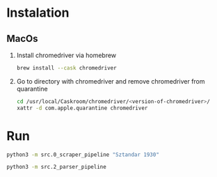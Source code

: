# Instalation

## MacOs

1. Install chromedriver via homebrew

    ```sh
    brew install --cask chromedriver
    ```

2. Go to directory with chromedriver and remove chromedriver from quarantine

    ```sh
    cd /usr/local/Caskroom/chromedriver/<version-of-chromedriver>/
    xattr -d com.apple.quarantine chromedriver
    ```

# Run

```sh
python3 -m src.0_scraper_pipeline "Sztandar 1930"
```

```sh
python3 -m src.2_parser_pipeline
```
